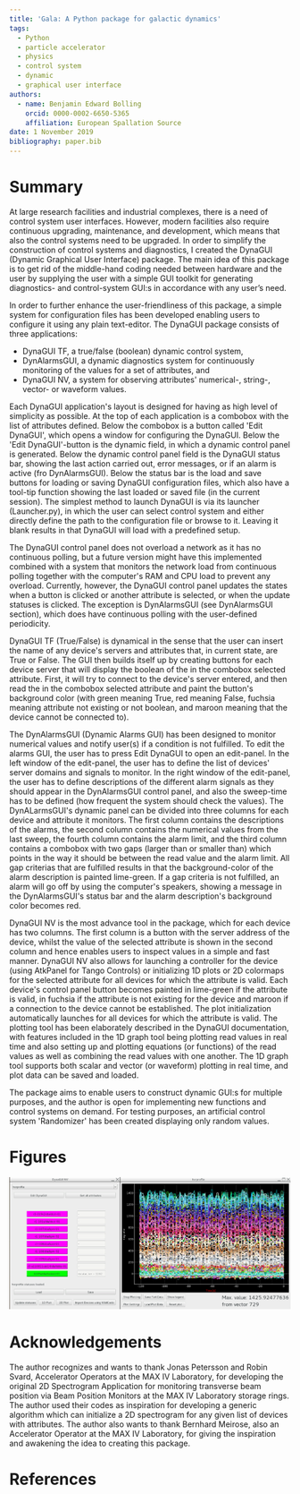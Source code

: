 ```yaml
---
title: 'Gala: A Python package for galactic dynamics'
tags:
  - Python
  - particle accelerator
  - physics
  - control system
  - dynamic
  - graphical user interface
authors:
  - name: Benjamin Edward Bolling
    orcid: 0000-0002-6650-5365
    affiliation: European Spallation Source
date: 1 November 2019
bibliography: paper.bib
---
```


# Summary

At large research facilities and industrial complexes, there is a need of control system user interfaces. However, modern facilities also require continuous upgrading, maintenance, and development, which means that also the control systems need to be upgraded. In order to simplify the construction of control systems and diagnostics, I created the DynaGUI (Dynamic Graphical User Interface) package. The main idea of this package is to get rid of the middle-hand coding needed between hardware and the user by supplying the user with a simple GUI toolkit for generating diagnostics- and control-system GUI:s in accordance with any user’s need.

In order to further enhance the user-friendliness of this package, a simple system for configuration files has been developed enabling users to configure it using any plain text-editor. The DynaGUI package consists of three applications:
- DynaGUI TF, a true/false (boolean) dynamic control system,
- DynAlarmsGUI, a dynamic diagnostics system for continuously monitoring of the values for a set of attributes, and
- DynaGUI NV, a system for observing attributes' numerical-, string-, vector- or waveform values.

Each DynaGUI application's layout is designed for having as high level of simplicity as possible. At the top of each application is a combobox with the list of attributes defined. Below the combobox is a button called 'Edit DynaGUI', which opens a window for configuring the DynaGUI. Below the 'Edit DynaGUI'-button is the dynamic field, in which a dynamic control panel is generated. Below the dynamic control panel field is the DynaGUI status bar, showing the last action carried out, error messages, or if an alarm is active (fro DynAlarmsGUI). Below the status bar is the load and save buttons for loading or saving DynaGUI configuration files, which also have a tool-tip function showing the last loaded or saved file (in the current session). The simplest method to launch DynaGUI is via its launcher (Launcher.py), in which the user can select control system and either directly define the path to the configuration file or browse to it. Leaving it blank results in that DynaGUI will load with a predefined setup.

The DynaGUI control panel does not overload a network as it has no continuous polling, but a future version might have this implemented combined with a system that monitors the network load from continuous polling together with the computer's RAM and CPU load to prevent any overload. Currently, however, the DynaGUI control panel updates the states when a button is clicked or another attribute is selected, or when the update statuses is clicked. The exception is DynAlarmsGUI (see DynAlarmsGUI section), which does have continuous polling with the user-defined periodicity.

DynaGUI TF (True/False) is dynamical in the sense that the user can insert the name of any device's servers and attributes that, in current state, are True or False. The GUI then builds itself up by creating buttons for each device server that will display the boolean of the in the combobox selected attribute. First, it will try to connect to the device's server entered, and then read the in the combobox selected attribute and paint the button's background color (with green meaning True, red meaning False, fuchsia meaning attribute not existing or not boolean, and maroon meaning that the device cannot be connected to).

The DynAlarmsGUI (Dynamic Alarms GUI) has been designed to monitor numerical values and notify user(s) if a condition is not fulfilled. To edit the alarms GUI, the user has to press Edit DynaGUI to open an edit-panel. In the left window of the edit-panel, the user has to define the list of devices' server domains and signals to monitor. In the right window of the edit-panel, the user has to define descriptions of the different alarm signals as they should appear in the DynAlarmsGUI control panel, and also the sweep-time has to be defined (how frequent the system should check the values). The DynALarmsGUI's dynamic panel can be divided into three columns for each device and attribute it monitors. The first column contains the descriptions of the alarms, the second column contains the numerical values from the last sweep, the fourth column contains the alarm limit, and the third column contains a combobox with two gaps (larger than or smaller than) which points in the way it should be between the read value and the alarm limit. All gap criterias that are fulfilled results in that the background-color of the alarm description is painted lime-green. If a gap criteria is not fulfilled, an alarm will go off by using the computer's speakers, showing a message in the DynAlarmsGUI's status bar and the alarm description's background color becomes red.

DynaGUI NV is the most advance tool in the package, which for each device has two columns. The first column is a button with the server address of the device, whilst the value of the selected attribute is shown in the second column and hence enables users to inspect values in a simple and fast manner. DynaGUI NV also allows for launching a controller for the device (using AtkPanel for Tango Controls) or initializing 1D plots or 2D colormaps for the selected attribute for all devices for which the attribute is valid. Each device's control panel button becomes painted in lime-green if the attribute is valid, in fuchsia if the attribute is not existing for the device and maroon if a connection to the device cannot be established. The plot initialization automatically launches for all devices for which the attribute is valid. The plotting tool has been elaborately described in the DynaGUI documentation, with features included in the 1D graph tool being plotting read values in real time and also setting up and plotting equations (or functions) of the read values as well as combining the read values with one another. The 1D graph tool supports both scalar and vector (or waveform) plotting in real time, and plot data can be saved and loaded.

The package aims to enable users to construct dynamic GUI:s for multiple purposes, and the author is open for implementing new functions and control systems on demand. For testing purposes, an artificial control system 'Randomizer' has been created displaying only random values.

# Figures

![A dynamic control panel of DynaGUI has been configured (left), from which a 1D realtime plot has been launched for the devices of which the HorProfile vector attribute is valid. This vector attribute reveals the horizontal profile of a particle beam.](figure1.png)

# Acknowledgements
The author recognizes and wants to thank Jonas Petersson and Robin Svard, Accelerator Operators at the MAX IV Laboratory, for developing the original 2D Spectrogram Application for monitoring transverse beam position via Beam Position Monitors at the MAX IV Laboratory storage rings. The author used their codes as inspiration for developing a generic algorithm which can initialize a 2D spectrogram for any given list of devices with attributes. The author also wants to thank Bernhard Meirose, also an Accelerator Operator at the MAX IV Laboratory, for giving the inspiration and awakening the idea to creating this package.

# References
